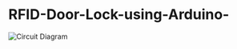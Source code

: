 # RFID-Door-Lock-using-Arduino-
![Circuit Diagram](https://github.com/PrateekSinghRajput/RFID-Door-Lock-using-Arduino-/assets/92904643/0c249f60-9738-49c5-9b79-d02ec3a8b90b)
